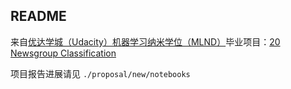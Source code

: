 ## README

来自[优达学城（Udacity）机器学习纳米学位（MLND）](https://cn.udacity.com/mlnd/)毕业项目：[20 Newsgroup Classification](https://github.com/nd009/capstone/tree/master/document_classification)

项目报告进展请见 `./proposal/new/notebooks`
